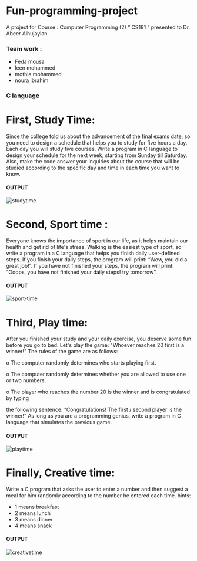 # Fun-programming-project
A project for Course : Computer Programming (2) “ CS181 ” 
presented to Dr. Abeer Alhujaylan

### Team work :
- Feda mousa
- leen mohammed
- mothla mohammed
- noura ibrahim
### C language

# First, Study Time:

Since the college told us about the advancement of the final exams date, so you need to
design a schedule that helps you to study for five hours a day. Each day you will study five
courses. Write a program in C language to design your schedule for the next week, starting
from Sunday till Saturday. Also, make the code answer your inquiries about the course that
will be studied according to the specific day and time in each time you want to know.

#### OUTPUT
![studytime](https://user-images.githubusercontent.com/95087254/152581316-9a22dd58-e017-449d-9e8e-c7a5a1a6b908.png)


# Second, Sport time :
Everyone knows the importance of sport in our life, as it helps maintain our health and
get rid of life's stress. Walking is the easiest type of sport, so write a program in a C
language that helps you finish daily user-defined steps. If you finish your daily steps, the
program will print: “Wow, you did a great job!”. If you have not finished your steps, the
program will print: “Ooops, you have not finished your daily steps! try tomorrow”.

#### OUTPUT
![sport-time](https://user-images.githubusercontent.com/95087254/152581378-8313732a-c8a8-47a6-815b-c0479b91571d.png)

# Third, Play time:
After you finished your study and your daily exercise, you deserve some fun before you go
to bed. Let's play the game: "Whoever reaches 20 first is a winner!" The rules of the game
are as follows:

o The computer randomly determines who starts playing first.

o The computer randomly determines whether you are allowed to use one or two numbers.

o The player who reaches the number 20 is the winner and is congratulated by typing

the following sentence: “Congratulations! The first / second player is the winner!”
As long as you are a programming genius, write a program in C language that simulates
the previous game.

#### OUTPUT
![playtime](https://user-images.githubusercontent.com/95087254/152581407-276312bb-3f03-47c3-ad42-5591e247c1ab.png)


# Finally, Creative time:
Write a C program that asks the user to enter a number and then suggest a 
meal for him randomly according to the number he entered each time.
hints:
- 1 means breakfast
- 2 means lunch
- 3 means dinner
- 4 means snack

#### OUTPUT
![creativetime](https://user-images.githubusercontent.com/95087254/152581455-329ac603-a8b9-48de-a149-91da28b93032.png)
